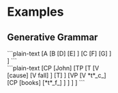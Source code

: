 <link rel="stylesheet" href="https://cdn.jsdelivr.net/npm/lightbox2@2.11.3/src/css/lightbox.css" />

# Examples

## Generative Grammar

<div style="-webkit-column-count: 2;-moz-column-count: 2; column-count: 2;">
<div style='display: inline-block;'>
```plain-text
[A
  [B
    [D]
    [E]
  ]
  [C
    [F]
    [G]
  ]
]
```
</div>

<div style='display: inline-block; max-width: 300px;'>
  <a href='./img/001.png' data-lightbox='001'></a>
</div>

</div>
<div style="-webkit-column-count: 2;-moz-column-count: 2; column-count: 2;">
<div style='display: inline-block;'>
```plain-text
[CP
  [John]
  [TP
    [T
      [V
        [cause]
        [V fall]
      ]
      [T]
    ]
    [VP
      [V *t*_c_]
      [CP
        [books]
        [*t*_f_]
      ]
    ]
  ]
]
```
</div>

<div style='display: inline-block; max-width: 300px;'>
  <a href='./img/002.png' data-lightbox='002'></a>
</div>

</div>

<script src="https://cdn.jsdelivr.net/npm/lightbox2@2.11.3/src/js/lightbox.js"></script>
